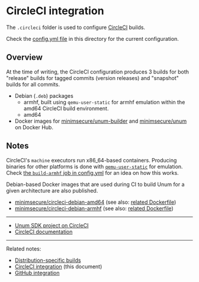 # CircleCI integration

The `.circleci` folder is used to configure [CircleCI][1] builds.

Check the [config.yml file][3] in this directory for the current configuration.


## Overview

At the time of writing, the CircleCI configuration produces 3 builds for both
"release" builds for tagged commits (version releases) and "snapshot" builds
for all commits.

* Debian (`.deb`) packages
  * armhf, built using `qemu-user-static` for armhf emulation within the amd64 
   CircleCI build environment.
  * amd64
* Docker images for [minimsecure/unum-builder][4] and [minimsecure/unum][5] on
  Docker Hub.


## Notes

CircleCI's `machine` executors run x86_64-based containers. Producing binaries 
for other platforms is done with [`qemu-user-static`][6] for emulation. Check
[the `build-armhf` job in config.yml][3] for an idea on how this works.

Debian-based Docker images that are used during CI to build Unum for a given
architecture are also published.
- [minimsecure/circleci-debian-amd64][7] (see also: [related Dockerfile][9])
- [minimsecure/circleci-debian-armhf][8] (see also: [related Dockerfile][10])

---

* [Unum SDK project on CircleCI][2]
* [CircleCI documentation][1]

---

Related notes: 
- [Distribution-specific builds][100] 
- [CircleCI integration][101] (this document)
- [GitHub integration][102]

[1]: https://circleci.com/docs/
[2]: https://circleci.com/gh/MinimSecure/unum-sdk
[3]: config.yml
[4]: https://hub.docker.com/r/minimsecure/unum-builder
[5]: https://hub.docker.com/r/minimsecure/unum
[6]: https://wiki.debian.org/QemuUserEmulation
[7]: https://hub.docker.com/r/minimsecure/circleci-debian-amd64
[8]: https://hub.docker.com/r/minimsecure/circleci-debian-armhf
[9]: debian-amd64/Dockerfile
[10]: debian-armhf/Dockerfile

[100]: ../dist/README-dist.md
[101]: ../.circleci/README-circleci.md
[102]: ../.github/README-github.md
